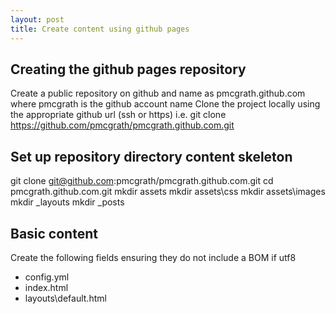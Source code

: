 ```yaml
---
layout: post
title: Create content using github pages
---
```


## Creating the github pages repository
Create a public repository on github and name as pmcgrath.github.com where pmcgrath is the github account name
Clone the project locally using the appropriate github url (ssh or https)
i.e. git clone https://github.com/pmcgrath/pmcgrath.github.com.git

## Set up repository directory content skeleton
git clone git@github.com:pmcgrath/pmcgrath.github.com.git
cd pmcgrath.github.com.git
mkdir assets
mkdir assets\css
mkdir assets\images
mkdir _layouts
mkdir _posts

## Basic content
Create the following fields ensuring they do not include a BOM if utf8
* config.yml
* index.html
* layouts\default.html